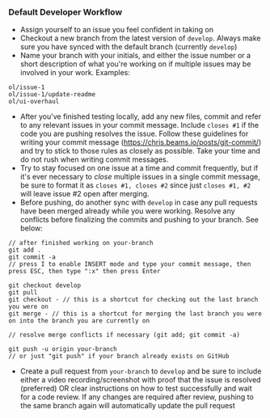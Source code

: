 ### Default Developer Workflow

- Assign yourself to an issue you feel confident in taking on
- Checkout a new branch from the latest version of `develop`. Always make sure you have synced with the default branch (currently `develop`)
- Name your branch with your initials, and either the issue number or a short description of what you're working on if multiple issues may be involved in your work. Examples:

```
ol/issue-1
ol/issue-1/update-readme
ol/ui-overhaul
```

- After you've finished testing locally, add any new files, commit and refer to any relevant issues in your commit message. Include `closes #1` if the code you are pushing resolves the issue. Follow these guidelines for writing your commit message (https://chris.beams.io/posts/git-commit/) and try to stick to those rules as closely as possible. Take your time and do not rush when writing commit messages.
- Try to stay focused on one issue at a time and commit frequently, but if it's ever necessary to _close_ multiple issues in a single commit message, be sure to format it as `closes #1, closes #2` since just `closes #1, #2` will leave issue #2 open after merging.
- Before pushing, do another sync with `develop` in case any pull requests have been merged already while you were working. Resolve any conflicts before finalizing the commits and pushing to your branch. See below:

```
// after finished working on your-branch
git add .
git commit -a
// press I to enable INSERT mode and type your commit message, then press ESC, then type ":x" then press Enter

git checkout develop
git pull
git checkout - // this is a shortcut for checking out the last branch you were on
git merge - // this is a shortcut for merging the last branch you were on into the branch you are currently on

// resolve merge conflicts if necessary (git add; git commit -a)

git push -u origin your-branch
// or just "git push" if your branch already exists on GitHub
```

- Create a pull request from `your-branch` to `develop` and be sure to include either a video recording/screenshot with proof that the issue is resolved (preferred) OR clear instructions on how to test successfully and wait for a code review. If any changes are required after review, pushing to the same branch again will automatically update the pull request
